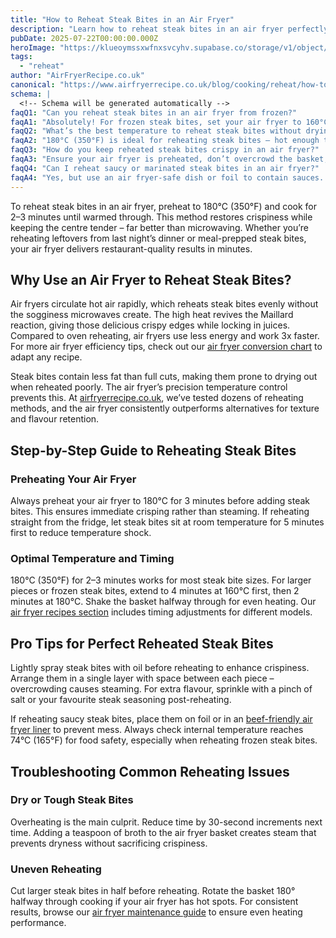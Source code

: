 ```yaml
---
title: "How to Reheat Steak Bites in an Air Fryer"
description: "Learn how to reheat steak bites in an air fryer perfectly – crispy outside, juicy inside. Ideal temps, timings & tips for leftovers."
pubDate: 2025-07-22T00:00:00.000Z
heroImage: "https://klueoymssxwfnxsvcyhv.supabase.co/storage/v1/object/public/Shmucket/how-to-reheat-steak-bites-in-air-fryer.png"
tags:
  - "reheat"
author: "AirFryerRecipe.co.uk"
canonical: "https://www.airfryerrecipe.co.uk/blog/cooking/reheat/how-to-reheat-steak-bites-in-air-fryer"
schema: |
  <!-- Schema will be generated automatically -->
faqQ1: "Can you reheat steak bites in an air fryer from frozen?"
faqA1: "Absolutely! For frozen steak bites, set your air fryer to 160°C and cook for 4 minutes, then increase to 180°C for 2 final minutes. This two-stage approach prevents the outside from burning before the centre thaws."
faqQ2: "What’s the best temperature to reheat steak bites without drying them out?"
faqA2: "180°C (350°F) is ideal for reheating steak bites – hot enough to crisp the exterior while gently warming the interior. For extra juiciness, lightly brush with butter or oil before reheating."
faqQ3: "How do you keep reheated steak bites crispy in an air fryer?"
faqA3: "Ensure your air fryer is preheated, don’t overcrowd the basket, and shake halfway through cooking. A light spritz of oil helps recreate that fresh-cooked crispiness. Avoid covering the steak bites during reheating."
faqQ4: "Can I reheat saucy or marinated steak bites in an air fryer?"
faqA4: "Yes, but use an air fryer-safe dish or foil to contain sauces. Reduce temperature to 160°C and extend time by 1-2 minutes, checking frequently. The sauce will thicken as it reheats, so stir occasionally if possible."
---
```

<p>To reheat steak bites in an air fryer, preheat to 180°C (350°F) and cook for 2–3 minutes until warmed through. This method restores crispiness while keeping the centre tender – far better than microwaving. Whether you’re reheating leftovers from last night’s dinner or meal-prepped steak bites, your air fryer delivers restaurant-quality results in minutes.</p>

<h2>Why Use an Air Fryer to Reheat Steak Bites?</h2>
<p>Air fryers circulate hot air rapidly, which reheats steak bites evenly without the sogginess microwaves create. The high heat revives the Maillard reaction, giving those delicious crispy edges while locking in juices. Compared to oven reheating, air fryers use less energy and work 3x faster. For more air fryer efficiency tips, check out our <a href=https://www.airfryerrecipe.co.uk/air-fryer-conversion-chart>air fryer conversion chart</a> to adapt any recipe.</p>
<p>Steak bites contain less fat than full cuts, making them prone to drying out when reheated poorly. The air fryer’s precision temperature control prevents this. At <a href=https://www.airfryerrecipe.co.uk>airfryerrecipe.co.uk</a>, we’ve tested dozens of reheating methods, and the air fryer consistently outperforms alternatives for texture and flavour retention.</p>

<h2>Step-by-Step Guide to Reheating Steak Bites</h2>
<h3>Preheating Your Air Fryer</h3>
<p>Always preheat your air fryer to 180°C for 3 minutes before adding steak bites. This ensures immediate crisping rather than steaming. If reheating straight from the fridge, let steak bites sit at room temperature for 5 minutes first to reduce temperature shock.</p>

<h3>Optimal Temperature and Timing</h3>
<p>180°C (350°F) for 2–3 minutes works for most steak bite sizes. For larger pieces or frozen steak bites, extend to 4 minutes at 160°C first, then 2 minutes at 180°C. Shake the basket halfway through for even heating. Our <a href=https://www.airfryerrecipe.co.uk/recipes>air fryer recipes section</a> includes timing adjustments for different models.</p>

<h2>Pro Tips for Perfect Reheated Steak Bites</h2>
<p>Lightly spray steak bites with oil before reheating to enhance crispiness. Arrange them in a single layer with space between each piece – overcrowding causes steaming. For extra flavour, sprinkle with a pinch of salt or your favourite steak seasoning post-reheating.</p>
<p>If reheating saucy steak bites, place them on foil or in an <a href=https://www.airfryerrecipe.co.uk/recipe-category/beef>beef-friendly air fryer liner</a> to prevent mess. Always check internal temperature reaches 74°C (165°F) for food safety, especially when reheating frozen steak bites.</p>

<h2>Troubleshooting Common Reheating Issues</h2>
<h3>Dry or Tough Steak Bites</h3>
<p>Overheating is the main culprit. Reduce time by 30-second increments next time. Adding a teaspoon of broth to the air fryer basket creates steam that prevents dryness without sacrificing crispiness.</p>

<h3>Uneven Reheating</h3>
<p>Cut larger steak bites in half before reheating. Rotate the basket 180° halfway through cooking if your air fryer has hot spots. For consistent results, browse our <a href=https://www.airfryerrecipe.co.uk/air-fryer-cleaner>air fryer maintenance guide</a> to ensure even heating performance.</p>
